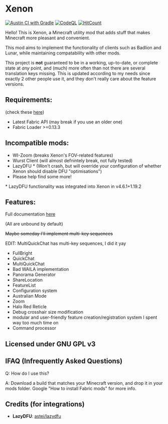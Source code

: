 # Xenon

[![Austin CI with Gradle](https://github.com/AV306/xenon/actions/workflows/austin_gradle.yml/badge.svg)](https://github.com/AV306/xenon/actions/workflows/austin_gradle.yml)
[![CodeQL](https://github.com/AV306/xenon/actions/workflows/codeql-analysis.yml/badge.svg)](https://github.com/AV306/xenon/actions/workflows/codeql-analysis.yml)
[![HitCount](https://hits.dwyl.com/AV306/xenon.svg?style=flat&show=unique)](http://hits.dwyl.com/AV306/xenon)

Hello! This is Xenon, a Minecraft utility mod that adds stuff that makes Minecraft more pleasant and convenient.

This mod aims to implement the functionality of clients such as Badlion and Lunar, while maintaining compatability with other mods. 

This project is **not** guaranteed to be in a working, up-to-date, or complete state at *any* point, and (much) more often than not there are several translation keys missing. This is updated according to my needs since exactly 2 other people use it, and they don't really care about the feature versions.

## Requirements:

(check these [here](https://fabricmc.net/develop))

- Latest Fabric API (may break if you use an older one)
- Fabric Loader >=0.13.3

## Incompatible mods:

- WI-Zoom (breaks Xenon's FOV-related features)
- Wurst Client (will almost defnintely break, not fully tested)
- LazyDFU * (Won't crash, but will override your configuration of whether Xenon should disable DFU "optimisations")
- Please help find some more!

\* LazyDFU functionality was integrated into Xenon in v4.6.1+1.19.2

## Features:

Full documentation [here](FEATURES.md)

(All are unbound by default)

~~Maybe someday I'll implement multi-key sequences~~

EDIT: MultiQuickChat has multi-key sequences, I did it yay

- FullBright
- QuickChat 
- MultiQuickChat
- Bad WAILA implementation
- Panorama Generator
- ShareLocation
- FeatureList
- Configuration system
- Australian Mode
- Zoom
- Halo Red Reticle
- Debug crosshair size modification
- modular and user-friendly feature creation/registration system I spent way too much time on
- Command processor

## Licensed under GNU GPL v3

## IFAQ (Infrequently Asked Questions)
Q: How do I use this?

A: Download a build that matches your Minecraft version, and drop it in your mods folder.
Google "How to install Fabric mods" for more info.

## Credits (for integrations)

- **LazyDFU**: [astei/lazydfu](https://github.com/astei/lazydfu)
